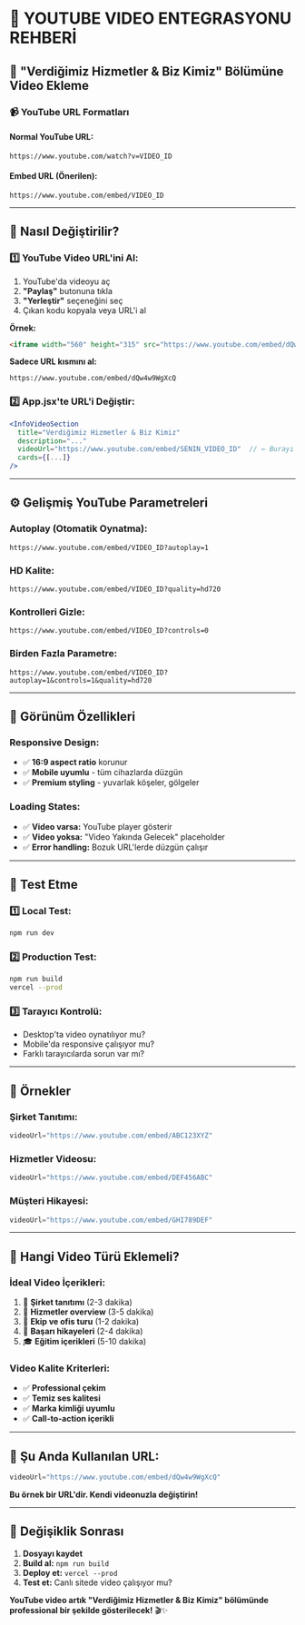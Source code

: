 # 🎥 YOUTUBE VIDEO ENTEGRASYONU REHBERİ

## 🎯 "Verdiğimiz Hizmetler & Biz Kimiz" Bölümüne Video Ekleme

### 📹 **YouTube URL Formatları**

#### **Normal YouTube URL:**
```
https://www.youtube.com/watch?v=VIDEO_ID
```

#### **Embed URL (Önerilen):**
```
https://www.youtube.com/embed/VIDEO_ID
```

---

## 🔧 **Nasıl Değiştirilir?**

### **1️⃣ YouTube Video URL'ini Al:**

1. YouTube'da videoyu aç
2. **"Paylaş"** butonuna tıkla
3. **"Yerleştir"** seçeneğini seç
4. Çıkan kodu kopyala veya URL'i al

**Örnek:**
```html
<iframe width="560" height="315" src="https://www.youtube.com/embed/dQw4w9WgXcQ" ...>
```

**Sadece URL kısmını al:**
```
https://www.youtube.com/embed/dQw4w9WgXcQ
```

### **2️⃣ App.jsx'te URL'i Değiştir:**

```jsx
<InfoVideoSection
  title="Verdiğimiz Hizmetler & Biz Kimiz"
  description="..."
  videoUrl="https://www.youtube.com/embed/SENIN_VIDEO_ID"  // ← Burayı değiştir
  cards={[...]}
/>
```

---

## ⚙️ **Gelişmiş YouTube Parametreleri**

### **Autoplay (Otomatik Oynatma):**
```
https://www.youtube.com/embed/VIDEO_ID?autoplay=1
```

### **HD Kalite:**
```
https://www.youtube.com/embed/VIDEO_ID?quality=hd720
```

### **Kontrolleri Gizle:**
```
https://www.youtube.com/embed/VIDEO_ID?controls=0
```

### **Birden Fazla Parametre:**
```
https://www.youtube.com/embed/VIDEO_ID?autoplay=1&controls=1&quality=hd720
```

---

## 🎨 **Görünüm Özellikleri**

### **Responsive Design:**
- ✅ **16:9 aspect ratio** korunur
- ✅ **Mobile uyumlu** - tüm cihazlarda düzgün
- ✅ **Premium styling** - yuvarlak köşeler, gölgeler

### **Loading States:**
- ✅ **Video varsa:** YouTube player gösterir
- ✅ **Video yoksa:** "Video Yakında Gelecek" placeholder
- ✅ **Error handling:** Bozuk URL'lerde düzgün çalışır

---

## 📱 **Test Etme**

### **1️⃣ Local Test:**
```bash
npm run dev
```

### **2️⃣ Production Test:**
```bash
npm run build
vercel --prod
```

### **3️⃣ Tarayıcı Kontrolü:**
- Desktop'ta video oynatılıyor mu?
- Mobile'da responsive çalışıyor mu?
- Farklı tarayıcılarda sorun var mı?

---

## 🚀 **Örnekler**

### **Şirket Tanıtımı:**
```jsx
videoUrl="https://www.youtube.com/embed/ABC123XYZ"
```

### **Hizmetler Videosu:**
```jsx
videoUrl="https://www.youtube.com/embed/DEF456ABC"
```

### **Müşteri Hikayesi:**
```jsx
videoUrl="https://www.youtube.com/embed/GHI789DEF"
```

---

## 🎯 **Hangi Video Türü Eklemeli?**

### **İdeal Video İçerikleri:**
1. 🏢 **Şirket tanıtımı** (2-3 dakika)
2. 🎯 **Hizmetler overview** (3-5 dakika)
3. 👥 **Ekip ve ofis turu** (1-2 dakika)
4. 💼 **Başarı hikayeleri** (2-4 dakika)
5. 🎓 **Eğitim içerikleri** (5-10 dakika)

### **Video Kalite Kriterleri:**
- ✅ **Professional çekim**
- ✅ **Temiz ses kalitesi**
- ✅ **Marka kimliği uyumlu**
- ✅ **Call-to-action içerikli**

---

## 📝 **Şu Anda Kullanılan URL:**

```jsx
videoUrl="https://www.youtube.com/embed/dQw4w9WgXcQ"
```

**Bu örnek bir URL'dir. Kendi videonuzla değiştirin!**

---

## 🔄 **Değişiklik Sonrası**

1. **Dosyayı kaydet**
2. **Build al:** `npm run build`
3. **Deploy et:** `vercel --prod`
4. **Test et:** Canlı sitede video çalışıyor mu?

**YouTube video artık "Verdiğimiz Hizmetler & Biz Kimiz" bölümünde professional bir şekilde gösterilecek!** 🎬✨

